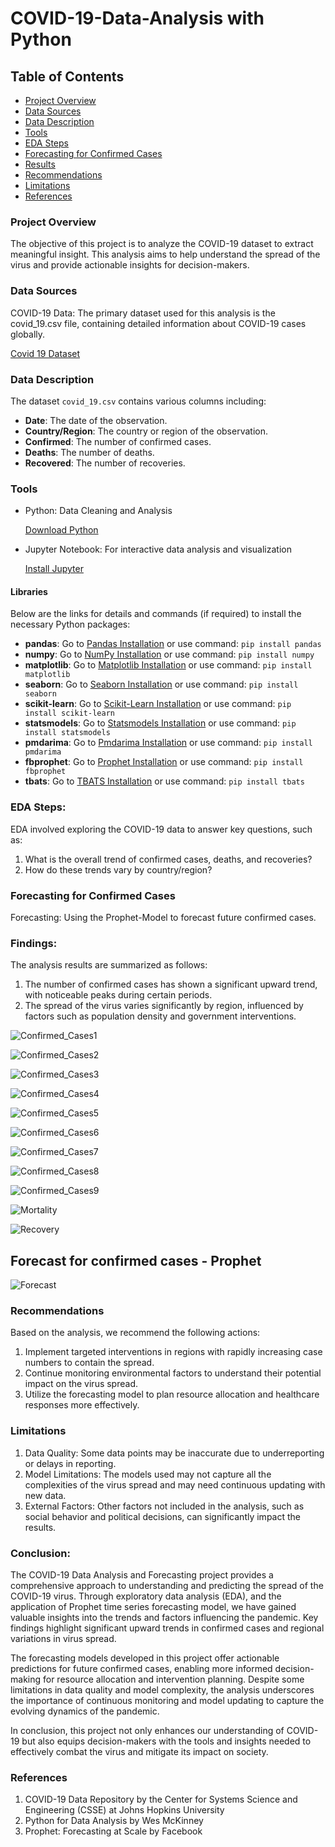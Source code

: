 # COVID-19-Data-Analysis with Python

## Table of Contents

- [Project Overview](#project-overview)
- [Data Sources](#data-sources)
- [Data Description](#data-description)
- [Tools](#tools)
- [EDA Steps](#eda-steps)
- [Forecasting for Confirmed Cases](#forecasting-for-confirmed-cases)
- [Results](#results)
- [Recommendations](#recommendations)
- [Limitations](#limitations)
- [References](#references)


### Project Overview

The objective of this project is to analyze the COVID-19 dataset to extract meaningful insight. This analysis aims to help understand the spread of the virus and provide actionable insights for decision-makers.

### Data Sources

COVID-19 Data: The primary dataset used for this analysis is the covid_19.csv file, containing detailed information about COVID-19 cases globally.

[Covid 19 Dataset](https://github.com/tgchacko/COVID-19-Data-Analysis/blob/main/covid_19.csv)

### Data Description
The dataset `covid_19.csv` contains various columns including:
- **Date**: The date of the observation.
- **Country/Region**: The country or region of the observation.
- **Confirmed**: The number of confirmed cases.
- **Deaths**: The number of deaths.
- **Recovered**: The number of recoveries.

### Tools

- Python: Data Cleaning and Analysis

    [Download Python](https://www.python.org/downloads/)

- Jupyter Notebook: For interactive data analysis and visualization

    [Install Jupyter](https://jupyter.org/install)

#### Libraries
    
Below are the links for details and commands (if required) to install the necessary Python packages:
- **pandas**: Go to [Pandas Installation](https://pypi.org/project/pandas/) or use command: `pip install pandas`
- **numpy**: Go to [NumPy Installation](https://pypi.org/project/numpy/) or use command: `pip install numpy`
- **matplotlib**: Go to [Matplotlib Installation](https://pypi.org/project/matplotlib/) or use command: `pip install matplotlib`
- **seaborn**: Go to [Seaborn Installation](https://pypi.org/project/seaborn/) or use command: `pip install seaborn`
- **scikit-learn**: Go to [Scikit-Learn Installation](https://pypi.org/project/scikit-learn/) or use command: `pip install scikit-learn`
- **statsmodels**: Go to [Statsmodels Installation](https://pypi.org/project/statsmodels/) or use command: `pip install statsmodels`
- **pmdarima**: Go to [Pmdarima Installation](https://pypi.org/project/pmdarima/) or use command: `pip install pmdarima`
- **fbprophet**: Go to [Prophet Installation](https://pypi.org/project/fbprophet/) or use command: `pip install fbprophet`
- **tbats**: Go to [TBATS Installation](https://pypi.org/project/tbats/) or use command: `pip install tbats`

### EDA Steps:

EDA involved exploring the COVID-19 data to answer key questions, such as:

1) What is the overall trend of confirmed cases, deaths, and recoveries?
2) How do these trends vary by country/region?

### Forecasting for Confirmed Cases

Forecasting: Using the Prophet-Model to forecast future confirmed cases.

### Findings:

The analysis results are summarized as follows:

1) The number of confirmed cases has shown a significant upward trend, with noticeable peaks during certain periods.
2) The spread of the virus varies significantly by region, influenced by factors such as population density and government interventions.

![Confirmed_Cases1](https://github.com/tgchacko/COVID-19-Data-Analysis/assets/169921893/0b6d8c03-5717-479c-8ec6-336bdb2ca6b2)

![Confirmed_Cases2](https://github.com/tgchacko/COVID-19-Data-Analysis/assets/169921893/9bedea02-f877-49ca-b489-d7d0a02978c5)

![Confirmed_Cases3](https://github.com/tgchacko/COVID-19-Data-Analysis/assets/169921893/357d2206-c196-4db2-9571-4155303a5a44)

![Confirmed_Cases4](https://github.com/tgchacko/COVID-19-Data-Analysis/assets/169921893/b06822a2-f7f0-4ec7-a4ba-ea7eb2673b94)

![Confirmed_Cases5](https://github.com/tgchacko/COVID-19-Data-Analysis/assets/169921893/0ce5ebae-b618-4b68-8db7-f11f7b1e20d9)

![Confirmed_Cases6](https://github.com/tgchacko/COVID-19-Data-Analysis/assets/169921893/7bf5f4f3-44da-45b9-b403-4b30eb776ba3)

![Confirmed_Cases7](https://github.com/tgchacko/COVID-19-Data-Analysis/assets/169921893/afb8ff89-0ebe-4f3d-a307-24e2badfead9)

![Confirmed_Cases8](https://github.com/tgchacko/COVID-19-Data-Analysis/assets/169921893/c63b91ac-c20b-4f6d-883d-6ed73060b01b)

![Confirmed_Cases9](https://github.com/tgchacko/COVID-19-Data-Analysis/assets/169921893/c3f094a7-7613-4b97-b053-e4db952f7410)

![Mortality](https://github.com/tgchacko/COVID-19-Data-Analysis/assets/169921893/467e2ecd-c7dd-4126-a042-fabc08a558ed)

![Recovery](https://github.com/tgchacko/COVID-19-Data-Analysis/assets/169921893/d276c3c2-3031-4de7-b114-a056e5fd46bf)

## Forecast for confirmed cases - Prophet

![Forecast](https://github.com/tgchacko/COVID-19-Data-Analysis/assets/169921893/e7fd386b-5679-4b02-88f5-07515c7e4e37)

### Recommendations

Based on the analysis, we recommend the following actions:

1) Implement targeted interventions in regions with rapidly increasing case numbers to contain the spread.
2) Continue monitoring environmental factors to understand their potential impact on the virus spread.
3) Utilize the forecasting model to plan resource allocation and healthcare responses more effectively.

### Limitations

1) Data Quality: Some data points may be inaccurate due to underreporting or delays in reporting.
2) Model Limitations: The models used may not capture all the complexities of the virus spread and may need continuous updating with new data.
3) External Factors: Other factors not included in the analysis, such as social behavior and political decisions, can significantly impact the results.

### Conclusion:

The COVID-19 Data Analysis and Forecasting project provides a comprehensive approach to understanding and predicting the spread of the COVID-19 virus. Through exploratory data analysis (EDA), and the application of Prophet time series forecasting model, we have gained valuable insights into the trends and factors influencing the pandemic. Key findings highlight significant upward trends in confirmed cases and regional variations in virus spread.

The forecasting models developed in this project offer actionable predictions for future confirmed cases, enabling more informed decision-making for resource allocation and intervention planning. Despite some limitations in data quality and model complexity, the analysis underscores the importance of continuous monitoring and model updating to capture the evolving dynamics of the pandemic.

In conclusion, this project not only enhances our understanding of COVID-19 but also equips decision-makers with the tools and insights needed to effectively combat the virus and mitigate its impact on society.

### References

1) COVID-19 Data Repository by the Center for Systems Science and Engineering (CSSE) at Johns Hopkins University
2) Python for Data Analysis by Wes McKinney
3) Prophet: Forecasting at Scale by Facebook
